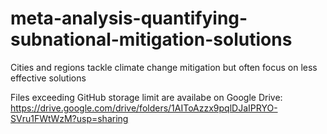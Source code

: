 # meta-analysis-quantifying-subnational-mitigation-solutions
Cities and regions tackle climate change mitigation but often focus on less effective solutions

Files exceeding GitHub storage limit are availabe on Google Drive: https://drive.google.com/drive/folders/1AIToAzzx9pqlDJaIPRYO-SVru1FWtWzM?usp=sharing
